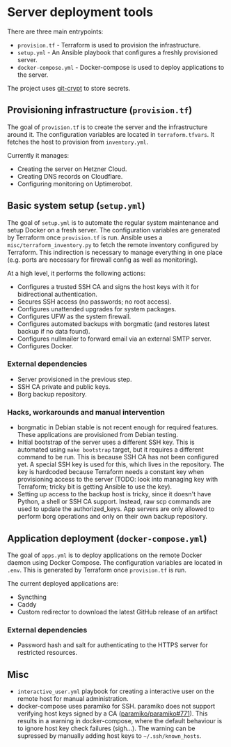 # Server deployment tools

There are three main entrypoints:

- `provision.tf` - Terraform is used to provision the infrastructure.
- `setup.yml` - An Ansible playbook that configures a freshly provisioned server.
- `docker-compose.yml` - Docker-compose is used to deploy applications to the server.

The project uses [git-crypt](https://github.com/AGWA/git-crypt) to store secrets.

## Provisioning infrastructure (`provision.tf`)

The goal of `provision.tf` is to create the server and the infrastructure around it. The configuration variables are located in `terraform.tfvars`. It fetches the host to provision from `inventory.yml`.

Currently it manages:

- Creating the server on Hetzner Cloud.
- Creating DNS records on Cloudflare.
- Configuring monitoring on Uptimerobot.

## Basic system setup (`setup.yml`)

The goal of `setup.yml` is to automate the regular system maintenance and setup Docker on a fresh server. The configuration variables are generated by Terraform once `provision.tf` is run. Ansible uses a `misc/terraform_inventory.py` to fetch the remote inventory configured by Terraform. This indirection is necessary to manage everything in one place (e.g. ports are necessary for firewall config as well as monitoring).

At a high level, it performs the following actions:

- Configures a trusted SSH CA and signs the host keys with it for bidirectional authentication.
- Secures SSH access (no passwords; no root access).
- Configures unattended upgrades for system packages.
- Configures UFW as the system firewall.
- Configures automated backups with borgmatic (and restores latest backup if no data found).
- Configures nullmailer to forward email via an external SMTP server.
- Configures Docker.

### External dependencies

- Server provisioned in the previous step.
- SSH CA private and public keys.
- Borg backup repository.

### Hacks, workarounds and manual intervention

- borgmatic in Debian stable is not recent enough for required features. These applications are provisioned from Debian testing.
- Initial bootstrap of the server uses a different SSH key. This is automated using `make bootstrap` target, but it requires a different command to be run. This is because SSH CA has not been configured yet. A special SSH key is used for this, which lives in the repository. The key is hardcoded because Terraform needs a constant key when provisioning access to the server (TODO: look into managing key with Terraform; tricky bit is getting Ansible to use the key).
- Setting up access to the backup host is tricky, since it doesn't have Python, a shell or SSH CA support. Instead, raw scp commands are used to update the authorized_keys. App servers are only allowed to perform borg operations and only on their own backup repository.

## Application deployment (`docker-compose.yml`)

The goal of `apps.yml` is to deploy applications on the remote Docker daemon using Docker Compose. The configuration variables are located in `.env`. This is generated by Terraform once `provision.tf` is run.

The current deployed applications are:

- Syncthing
- Caddy
- Custom redirector to download the latest GitHub release of an artifact

### External dependencies

- Password hash and salt for authenticating to the HTTPS server for restricted resources.

## Misc

* `interactive_user.yml` playbook for creating a interactive user on the remote host for manual administration.
* docker-compose uses paramiko for SSH. paramiko does not support verifying host keys signed by a CA ([paramiko/paramiko#771](https://github.com/paramiko/paramiko/issues/771)). This results in a warning in docker-compose, where the default behaviour is to ignore host key check failures (sigh...). The warning can be supressed by manually adding host keys to `~/.ssh/known_hosts`.
